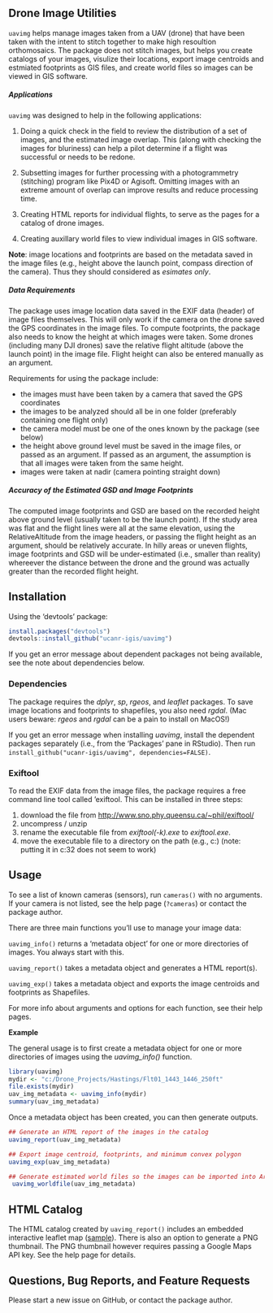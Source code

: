 
<!-- README.md is generated from README.Rmd. Please edit that file -->

## Drone Image Utilities

`uavimg` helps manage images taken from a UAV (drone) that have been
taken with the intent to stitch together to make high resoultion
orthomosaics. The package does not stitch images, but helps you create
catalogs of your images, visulize their locations, export image
centroids and estmiated footprints as GIS files, and create world files
so images can be viewed in GIS software.

##### Applications

`uavimg` was designed to help in the following applications:

1.  Doing a quick check in the field to review the distribution of a set
    of images, and the estimated image overlap. This (along with
    checking the images for bluriness) can help a pilot determine if a
    flight was successful or needs to be redone.

2.  Subsetting images for further processing with a photogrammetry
    (stitching) program like Pix4D or Agisoft. Omitting images with an
    extreme amount of overlap can improve results and reduce processing
    time.

3.  Creating HTML reports for individual flights, to serve as the pages
    for a catalog of drone images.

4.  Creating auxillary world files to view individual images in GIS
    software.

**Note**: image locations and footprints are based on the metadata saved
in the image files (e.g., height above the launch point, compass
direction of the camera). Thus they should considered as *esimates
only*.

##### Data Requirements

The package uses image location data saved in the EXIF data (header) of
image files themselves. This will only work if the camera on the drone
saved the GPS coordinates in the image files. To compute footprints, the
package also needs to know the height at which images were taken. Some
drones (including many DJI drones) save the relative flight altitude
(above the launch point) in the image file. Flight height can also be
entered manually as an argument.

Requirements for using the package include:

  - the images must have been taken by a camera that saved the GPS
    coordinates
  - the images to be analyzed should all be in one folder (preferably
    containing one flight only)
  - the camera model must be one of the ones known by the package (see
    below)
  - the height above ground level must be saved in the image files, or
    passed as an argument. If passed as an argument, the assumption is
    that all images were taken from the same height.
  - images were taken at nadir (camera pointing straight down)

##### Accuracy of the Estimated GSD and Image Footprints

The computed image footprints and GSD are based on the recorded height
above ground level (usually taken to be the launch point). If the study
area was flat and the flight lines were all at the same elevation, using
the RelativeAltitude from the image headers, or passing the flight
height as an argument, should be relatively accurate. In hilly areas or
uneven flights, image footprints and GSD will be under-estimated (i.e.,
smaller than reality) whereever the distance between the drone and the
ground was actually greater than the recorded flight height.

## Installation

Using the ‘devtools’ package:

``` r
install.packages("devtools")
devtools::install_github("ucanr-igis/uavimg")
```

If you get an error message about dependent packages not being
available, see the note about dependencies below.

### Dependencies

The package requires the *dplyr*, *sp*, *rgeos*, and *leaflet* packages.
To save image locations and footprints to shapefiles, you also need
*rgdal*. (Mac users beware: *rgeos* and *rgdal* can be a pain to install
on MacOS\!)

If you get an error message when installing *uavimg*, install the
dependent packages separately (i.e., from the ‘Packages’ pane in
RStudio). Then run `install_github("ucanr-igis/uavimg",
dependencies=FALSE)`.

### Exiftool

To read the EXIF data from the image files, the package requires a free
command line tool called ’exiftool. This can be installed in three
steps:

1.  download the file from
    <http://www.sno.phy.queensu.ca/~phil/exiftool/>
2.  uncompress / unzip
3.  rename the executable file from *exiftool(-k).exe* to
    *exiftool.exe*.
4.  move the executable file to a directory on the path (e.g., c:)
    (note: putting it in c:32 does not seem to work)

## Usage

To see a list of known cameras (sensors), run `cameras()` with no
arguments. If your camera is not listed, see the help page (`?cameras`)
or contact the package author.

There are three main functions you’ll use to manage your image data:

`uavimg_info()` returns a ‘metadata object’ for one or more directories
of images. You always start with this.

`uavimg_report()` takes a metadata object and generates a HTML
report(s).

`uavimg_exp()` takes a metadata object and exports the image centroids
and footprints as Shapefiles.

For more info about arguments and options for each function, see their
help pages.

**Example**

The general usage is to first create a metadata object for one or more
directories of images using the *uavimg\_info()* function.

``` r
library(uavimg)
mydir <- "c:/Drone_Projects/Hastings/Flt01_1443_1446_250ft"
file.exists(mydir)
uav_img_metadata <- uavimg_info(mydir)
summary(uav_img_metadata)
```

Once a metadata object has been created, you can then generate outputs.

``` r
## Generate an HTML report of the images in the catalog
uavimg_report(uav_img_metadata)

## Export image centroid, footprints, and minimum convex polygon
uavimg_exp(uav_img_metadata)

## Generate estimated world files so the images can be imported into ArcGIS or QGIS
 uavimg_worldfile(uav_img_metadata)
```

## HTML Catalog

The HTML catalog created by `uavimg_report()` includes an embedded
interactive leaflet map
([sample](https://ucanr-igis.github.io/webassets/hrec_watershed1_rpt.html)).
There is also an option to generate a PNG thumbnail. The PNG thumbnail
however requires passing a Google Maps API key. See the help page for
details.

## Questions, Bug Reports, and Feature Requests

Please start a new issue on GitHub, or contact the package author.
